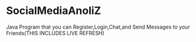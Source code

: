 # SocialMediaAnoliZ
Java Program that you can Register,Login,Chat,and Send Messages to your Friends(THIS INCLUDES LIVE REFRESH)
